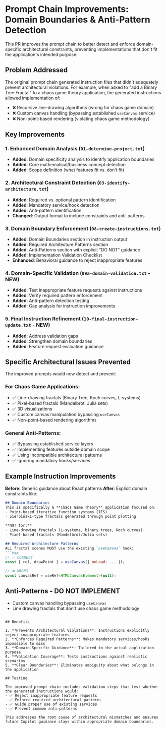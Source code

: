 # Prompt Chain Improvements: Domain Boundaries & Anti-Pattern Detection

This PR improves the prompt chain to better detect and enforce domain-specific architectural constraints, preventing implementations that don't fit the application's intended purpose.

## Problem Addressed

The original prompt chain generated instruction files that didn't adequately prevent architectural violations. For example, when asked to "add a Binary Tree Fractal" to a chaos game theory application, the generated instructions allowed implementation of:

- ❌ Recursive line-drawing algorithms (wrong for chaos game domain)
- ❌ Custom canvas handling (bypassing established `useCanvas` service) 
- ❌ Non-point-based rendering (violating chaos game methodology)

## Key Improvements

### 1. **Enhanced Domain Analysis** (`01-determine-project.txt`)
- **Added**: Domain specificity analysis to identify application boundaries
- **Added**: Core mathematical/business concept detection
- **Added**: Scope definition (what features fit vs. don't fit)

### 2. **Architectural Constraint Detection** (`03-identify-architecture.txt`)
- **Added**: Required vs. optional pattern identification
- **Added**: Mandatory service/hook detection
- **Added**: Anti-pattern identification
- **Changed**: Output format to include constraints and anti-patterns

### 3. **Domain Boundary Enforcement** (`08-create-instructions.txt`)
- **Added**: Domain Boundaries section in instruction output
- **Added**: Required Architecture Patterns section
- **Added**: Anti-Patterns section with explicit "DO NOT" guidance
- **Added**: Implementation Validation Checklist
- **Enhanced**: Behavioral guidance to reject inappropriate features

### 4. **Domain-Specific Validation** (`09a-domain-validation.txt` - NEW)
- **Added**: Test inappropriate feature requests against instructions
- **Added**: Verify required pattern enforcement
- **Added**: Anti-pattern detection testing
- **Added**: Gap analysis for instruction improvements

### 5. **Final Instruction Refinement** (`10-final-instruction-update.txt` - NEW)
- **Added**: Address validation gaps
- **Added**: Strengthen domain boundaries
- **Added**: Feature request evaluation guidance

## Specific Architectural Issues Prevented

The improved prompts would now detect and prevent:

### For Chaos Game Applications:
- ✅ Line-drawing fractals (Binary Tree, Koch curves, L-systems)
- ✅ Pixel-based fractals (Mandelbrot, Julia sets)
- ✅ 3D visualizations 
- ✅ Custom canvas manipulation bypassing `useCanvas`
- ✅ Non-point-based rendering algorithms

### General Anti-Patterns:
- ✅ Bypassing established service layers
- ✅ Implementing features outside domain scope
- ✅ Using incompatible architectural patterns
- ✅ Ignoring mandatory hooks/services

## Example Instruction Improvements

**Before**: Generic guidance about React patterns
**After**: Explicit domain constraints like:

```markdown
## Domain Boundaries
This is specifically a **Chaos Game Theory** application focused on:
- Point-based iterative function systems (IFS)
- Sierpiński-type fractals generated through point plotting

**NOT for:**
- Line-drawing fractals (L-systems, binary trees, Koch curves)
- Pixel-based fractals (Mandelbrot/Julia sets)

## Required Architecture Patterns
ALL fractal scenes MUST use the existing `useCanvas` hook:
```tsx
// ✅ CORRECT
const { ref, drawPoint } = useCanvas({ onLoad: ... });

// ❌ WRONG 
const canvasRef = useRef<HTMLCanvasElement>(null);
```

## Anti-Patterns - DO NOT IMPLEMENT
- Custom canvas handling bypassing `useCanvas`
- Line drawing fractals that don't use chaos game methodology
```

## Benefits

1. **Prevents Architectural Violations**: Instructions explicitly reject inappropriate features
2. **Enforces Required Patterns**: Makes mandatory services/hooks impossible to miss
3. **Domain-Specific Guidance**: Tailored to the actual application purpose
4. **Validation Coverage**: Tests instructions against realistic scenarios
5. **Clear Boundaries**: Eliminates ambiguity about what belongs in the application

## Testing

The improved prompt chain includes validation steps that test whether the generated instructions would:
- ✅ Reject inappropriate feature requests
- ✅ Enforce required architectural patterns  
- ✅ Guide proper use of existing services
- ✅ Prevent common anti-patterns

This addresses the root cause of architectural mismatches and ensures future Copilot guidance stays within appropriate domain boundaries.